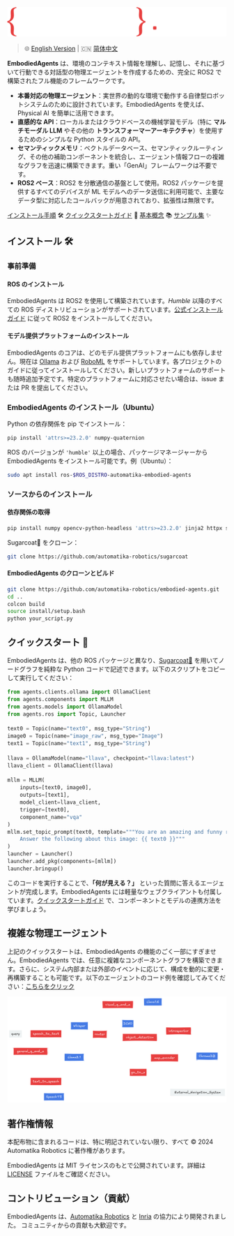 <picture>
  <source media="(prefers-color-scheme: dark)" srcset="_static/EMBODIED_AGENTS_DARK.png">
  <source media="(prefers-color-scheme: light)" srcset="_static/EMBODIED_AGENTS_LIGHT.png">
  <img alt="EmbodiedAgents ロゴ" src="_static/EMBODIED_AGENTS_DARK.png">
</picture>
<br/>

> 🌐 [English Version](../README.md) | 🇨🇳 [简体中文](README.zh.md)

**EmbodiedAgents** は、環境のコンテキスト情報を理解し、記憶し、それに基づいて行動できる対話型の物理エージェントを作成するための、完全に ROS2 で構築されたフル機能のフレームワークです。

- **本番対応の物理エージェント**：実世界の動的な環境で動作する自律型ロボットシステムのために設計されています。EmbodiedAgents を使えば、Physical AI を簡単に活用できます。
- **直感的な API**：ローカルまたはクラウドベースの機械学習モデル（特に **マルチモーダル LLM** やその他の **トランスフォーマーアーキテクチャ**）を使用するためのシンプルな Python スタイルの API。
- **セマンティックメモリ**：ベクトルデータベース、セマンティックルーティング、その他の補助コンポーネントを統合し、エージェント情報フローの複雑なグラフを迅速に構築できます。重い「GenAI」フレームワークは不要です。
- **ROS2 ベース**：ROS2 を分散通信の基盤として使用。ROS2 パッケージを提供するすべてのデバイスが ML モデルへのデータ送信に利用可能で、主要なデータ型に対応したコールバックが用意されており、拡張性は無限です。

[インストール手順](https://automatika-robotics.github.io/embodied-agents/installation.html) 🛠️
[クイックスタートガイド](https://automatika-robotics.github.io/embodied-agents/quickstart.html) 🚀
[基本概念](https://automatika-robotics.github.io/embodied-agents/basics.html) 📚
[サンプル集](https://automatika-robotics.github.io/embodied-agents/examples/index.html) ✨

## インストール 🛠️

### 事前準備

#### ROS のインストール

EmbodiedAgents は ROS2 を使用して構築されています。_Humble_ 以降のすべての ROS ディストリビューションがサポートされています。[公式インストールガイド](https://docs.ros.org/en/iron/Installation.html) に従って ROS2 をインストールしてください。

#### モデル提供プラットフォームのインストール

EmbodiedAgents のコアは、どのモデル提供プラットフォームにも依存しません。現在は [Ollama](https://ollama.com) および [RoboML](https://github.com/automatika-robotics/robo-ml) をサポートしています。各プロジェクトのガイドに従ってインストールしてください。新しいプラットフォームのサポートも随時追加予定です。特定のプラットフォームに対応させたい場合は、issue または PR を提出してください。

### EmbodiedAgents のインストール（Ubuntu）

Python の依存関係を pip でインストール：

```bash
pip install 'attrs>=23.2.0' numpy-quaternion
```

ROS のバージョンが `'humble'` 以上の場合、パッケージマネージャーから EmbodiedAgents をインストール可能です。例（Ubuntu）：

```bash
sudo apt install ros-$ROS_DISTRO-automatika-embodied-agents
```

### ソースからのインストール

#### 依存関係の取得

```bash
pip install numpy opencv-python-headless 'attrs>=23.2.0' jinja2 httpx setproctitle msgpack msgpack-numpy numpy-quaternion platformdirs tqdm
```

Sugarcoat🍬 をクローン：

```bash
git clone https://github.com/automatika-robotics/sugarcoat
```

#### EmbodiedAgents のクローンとビルド

```bash
git clone https://github.com/automatika-robotics/embodied-agents.git
cd ..
colcon build
source install/setup.bash
python your_script.py
```

## クイックスタート 🚀

EmbodiedAgents は、他の ROS パッケージと異なり、[Sugarcoat🍬](https://www.github.com/automatika-robotics/sugarcoat) を用いてノードグラフを純粋な Python コードで記述できます。以下のスクリプトをコピーして実行してください：

```python
from agents.clients.ollama import OllamaClient
from agents.components import MLLM
from agents.models import OllamaModel
from agents.ros import Topic, Launcher

text0 = Topic(name="text0", msg_type="String")
image0 = Topic(name="image_raw", msg_type="Image")
text1 = Topic(name="text1", msg_type="String")

llava = OllamaModel(name="llava", checkpoint="llava:latest")
llava_client = OllamaClient(llava)

mllm = MLLM(
    inputs=[text0, image0],
    outputs=[text1],
    model_client=llava_client,
    trigger=[text0],
    component_name="vqa"
)
mllm.set_topic_prompt(text0, template="""You are an amazing and funny robot.
    Answer the following about this image: {{ text0 }}"""
)
launcher = Launcher()
launcher.add_pkg(components=[mllm])
launcher.bringup()
```

このコードを実行することで、**「何が見える？」** といった質問に答えるエージェントが完成します。EmbodiedAgents には軽量なウェブクライアントも付属しています。[クイックスタートガイド](https://automatika-robotics.github.io/embodied-agents/quickstart.html) で、コンポーネントとモデルの連携方法を学びましょう。

## 複雑な物理エージェント

上記のクイックスタートは、EmbodiedAgents の機能のごく一部にすぎません。EmbodiedAgents では、任意に複雑なコンポーネントグラフを構築できます。さらに、システム内部または外部のイベントに応じて、構成を動的に変更・再構築することも可能です。以下のエージェントのコード例を確認してみてください：[こちらをクリック](https://automatika-robotics.github.io/embodied-agents/examples/complete.html)

<picture>
  <source media="(prefers-color-scheme: dark)" srcset="_static/complete_dark.png">
  <source media="(prefers-color-scheme: light)" srcset="_static/complete_light.png">
  <img alt="高度なエージェント" src="_static/complete_dark.png">
</picture>

## 著作権情報

本配布物に含まれるコードは、特に明記されていない限り、すべて © 2024 Automatika Robotics に著作権があります。

EmbodiedAgents は MIT ライセンスのもとで公開されています。詳細は [LICENSE](LICENSE) ファイルをご確認ください。

## コントリビューション（貢献）

EmbodiedAgents は、[Automatika Robotics](https://automatikarobotics.com/) と [Inria](https://inria.fr/) の協力により開発されました。
コミュニティからの貢献も大歓迎です。

